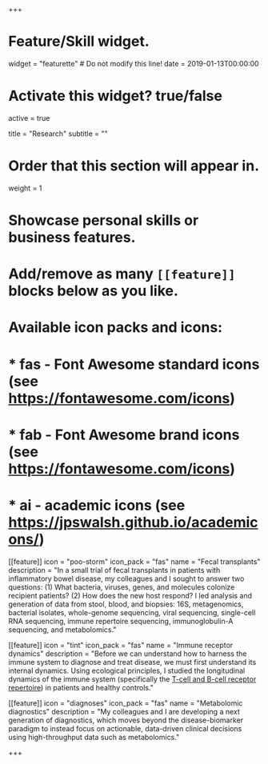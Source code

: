 +++
# Feature/Skill widget.
widget = "featurette"  # Do not modify this line!
date = 2019-01-13T00:00:00

# Activate this widget? true/false
active = true

title = "Research"
subtitle = ""

# Order that this section will appear in.
weight = 1

# Showcase personal skills or business features.
# 
# Add/remove as many `[[feature]]` blocks below as you like.
# 
# Available icon packs and icons:
# * fas - Font Awesome standard icons (see https://fontawesome.com/icons)
# * fab - Font Awesome brand icons (see https://fontawesome.com/icons)
# * ai - academic icons (see https://jpswalsh.github.io/academicons/)

[[feature]]
  icon = "poo-storm"
  icon_pack = "fas"
  name = "Fecal transplants"
  description = "In a small trial of fecal transplants in patients with inflammatory bowel disease, my colleagues and I sought to answer two questions: (1) What bacteria, viruses, genes, and molecules colonize recipient patients? (2) How does the new host respond? I led analysis and generation of data from stool, blood, and biopsies: 16S, metagenomics, bacterial isolates, whole-genome sequencing, viral sequencing, single-cell RNA sequencing, immune repertoire sequencing, immunoglobulin-A sequencing, and metabolomics."
  
[[feature]]
  icon = "tint"
  icon_pack = "fas"
  name = "Immune receptor dynamics"
  description = "Before we can understand how to harness the immune system to diagnose and treat disease, we must first understand its internal dynamics. Using ecological principles, I studied the longitudinal dynamics of the immune system (specifically the [T-cell and B-cell receptor repertoire](https://en.wikipedia.org/wiki/Immune_repertoire)) in patients and healthy controls."  
  
[[feature]]
  icon = "diagnoses"
  icon_pack = "fas"
  name = "Metabolomic diagnostics"
  description = "My colleagues and I are developing a next generation of diagnostics, which moves beyond the disease-biomarker paradigm to instead focus on actionable, data-driven clinical decisions using high-throughput data such as metabolomics."

+++

